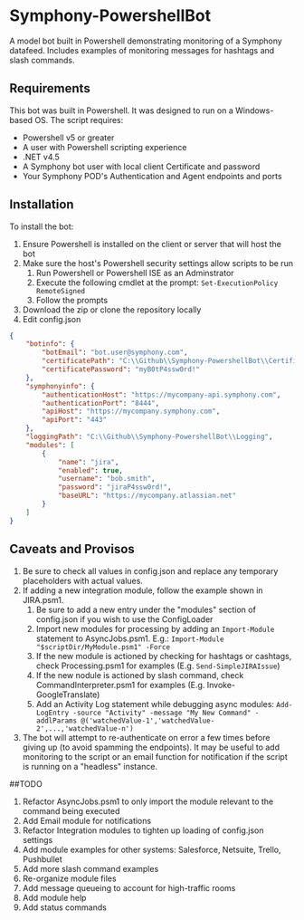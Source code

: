 # Symphony-PowershellBot
A model bot built in Powershell demonstrating monitoring of a Symphony datafeed. Includes examples of monitoring messages for hashtags and slash commands.


## Requirements

This bot was built in Powershell. It was designed to run on a Windows-based OS. The script requires:

* Powershell v5 or greater
* A user with Powershell scripting experience
* .NET v4.5
* A Symphony bot user with local client Certificate and password
* Your Symphony POD's Authentication and Agent endpoints and ports

## Installation

To install the bot:

1. Ensure Powershell is installed on the client or server that will host the bot
1. Make sure the host's Powershell security settings allow scripts to be run
    1. Run Powershell or Powershell ISE as an Adminstrator
    1. Execute the following cmdlet at the prompt: `Set-ExecutionPolicy RemoteSigned`
    1. Follow the prompts
1. Download the zip or clone the repository locally
1. Edit config.json

```JSON
{
    "botinfo": {
        "botEmail": "bot.user@symphony.com",
        "certificatePath": "C:\\Github\\Symphony-PowershellBot\\Certificate\\bot.user.p12",
        "certificatePassword": "myB0tP4ssw0rd!"
    },
    "symphonyinfo": {
        "authenticationHost": "https://mycompany-api.symphony.com",
        "authenticationPort": "8444",
        "apiHost": "https://mycompany.symphony.com",
        "apiPort": "443"
    },
    "loggingPath": "C:\\Github\\Symphony-PowershellBot\\Logging",
    "modules": [
        {
            "name": "jira",
            "enabled": true,
            "username": "bob.smith",  
            "password": "jiraP4ssw0rd!",
            "baseURL": "https://mycompany.atlassian.net"
        }
    ]    
}
```

## Caveats and Provisos

1. Be sure to check all values in config.json and replace any temporary placeholders with actual values.
1. If adding a new integration module, follow the example shown in JIRA.psm1. 
    1. Be sure to add a new entry under the "modules" section of config.json if you wish to use the ConfigLoader
    1. Import new modules for processing by adding an `Import-Module` statement to AsyncJobs.psm1. E.g.: `Import-Module "$scriptDir/MyModule.psm1" -Force`
    1. If the new module is actioned by checking for hashtags or cashtags, check Processing.psm1 for examples (E.g. `Send-SimpleJIRAIssue`)
    1. If the new nodule is actioned by slash command, check CommandInterpreter.psm1 for examples (E.g. Invoke-GoogleTranslate)
    1. Add an Activity Log statement while debugging async modules: `Add-LogEntry -source "Activity" -message "My New Command" -addlParams @('watchedValue-1','watchedValue-2',...,'watchedValue-n')`
1. The bot will attempt to re-authenticate on error a few times before giving up (to avoid spamming the endpoints). It may be useful to add monitoring to the script or an email function for notification if the script is running on a "headless" instance.


##TODO

1. Refactor AsyncJobs.psm1 to only import the module relevant to the command being executed
1. Add Email module for notifications
1. Refactor Integration modules to tighten up loading of config.json settings
1. Add module examples for other systems: Salesforce, Netsuite, Trello, Pushbullet
1. Add more slash command examples
1. Re-organize module files 
1. Add message queueing to account for high-traffic rooms
1. Add module help
1. Add status commands